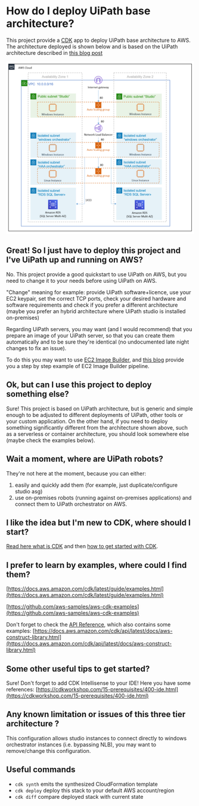 # How do I deploy UiPath base architecture?

This project provide a [CDK](https://docs.aws.amazon.com/cdk/latest/guide/home.html) app to deploy UiPath base architecture to AWS. The architecture deployed is shown below and is based on the UiPath architecture described in [this blog post](https://aws.amazon.com/blogs/architecture/field-notes-deploying-uipath-rpa-software-on-aws/)

![chart](lib/img/three-tier-reference-architecture.png)

## Great! So I just have to deploy this project and I've UiPath up and running on AWS?

No. This project provide a good quickstart to use UiPath on AWS, but you need to change it to your needs before using UiPath on AWS.

"Change" meaning for example: provide UiPath software+licence, use your EC2 keypair, set the correct TCP ports, check your desired hardware and software requirements and check if you prefer a different architecture (maybe you prefer an hybrid architecture where UiPath studio is installed on-premises)

Regarding UiPath servers, you may want (and I would recommend) that you prepare an image of your UiPath server, so that you can create them automatically and to be sure they're identical (no undocumented late night changes to fix an issue).

To do this you may want to use [EC2 Image Builder](https://docs.aws.amazon.com/imagebuilder/latest/userguide/what-is-image-builder.html), and [this blog](https://aws.amazon.com/blogs/mt/create-immutable-servers-using-ec2-image-builder-aws-codepipeline/) provide you a step by step example of EC2 Image Builder pipeline.

## Ok, but can I use this project to deploy something else?

Sure! This project is based on UiPath architecture, but is generic and simple enough to be adjusted to different deployments of UiPath, other tools or your custom application. On the other hand, if you need to deploy something significantly different from the architecture shown above, such as a serverless or container architecture, you should look somewhere else (maybe check the examples below).

## Wait a moment, where are UiPath robots?

They're not here at the moment, because you can either:
1) easily and quickly add them (for example, just duplicate/configure studio asg)
2) use on-premises robots (running against on-premises applications) and connect them to UiPath orchestrator on AWS.

## I like the idea but I'm new to CDK, where should I start?

[Read here what is CDK](https://docs.aws.amazon.com/cdk/latest/guide/home.html) and then [how to get started with CDK](https://docs.aws.amazon.com/cdk/latest/guide/getting_started.html).

## I prefer to learn by examples, where could I find them?

[https://docs.aws.amazon.com/cdk/latest/guide/examples.html](https://docs.aws.amazon.com/cdk/latest/guide/examples.html)

[https://github.com/aws-samples/aws-cdk-examples](https://github.com/aws-samples/aws-cdk-examples)

Don't forget to check the [API Reference](https://docs.aws.amazon.com/cdk/api/latest/docs/aws-construct-library.html), which also contains some examples:
[https://docs.aws.amazon.com/cdk/api/latest/docs/aws-construct-library.html](https://docs.aws.amazon.com/cdk/api/latest/docs/aws-construct-library.html)

## Some other useful tips to get started?

Sure! Don't forget to add CDK Intellisense to your IDE! Here you have some references:
[https://cdkworkshop.com/15-prerequisites/400-ide.html](https://cdkworkshop.com/15-prerequisites/400-ide.html)

## Any known limitation or issues of this three tier architecture ?

This configuration allows studio instances to connect directly to windows orchestrator instances (i.e. bypassing NLB), you may want to remove/change this configuration.


## Useful commands

 * `cdk synth`       emits the synthesized CloudFormation template
 * `cdk deploy`      deploy this stack to your default AWS account/region
 * `cdk diff`        compare deployed stack with current state
